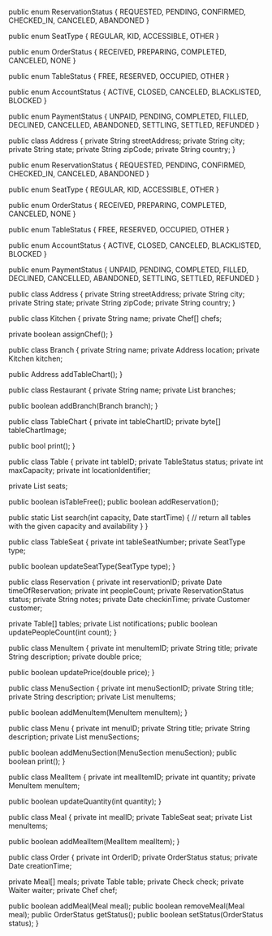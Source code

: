 public enum ReservationStatus {
  REQUESTED, PENDING, CONFIRMED, CHECKED_IN, CANCELED, ABANDONED
}

public enum SeatType {
  REGULAR, KID, ACCESSIBLE, OTHER
}

public enum OrderStatus {
  RECEIVED, PREPARING, COMPLETED, CANCELED, NONE
}

public enum TableStatus {
  FREE, RESERVED, OCCUPIED, OTHER
}

public enum AccountStatus {
  ACTIVE, CLOSED, CANCELED, BLACKLISTED, BLOCKED
}

public enum PaymentStatus {
  UNPAID, PENDING, COMPLETED, FILLED, DECLINED, CANCELLED, ABANDONED, SETTLING, SETTLED, REFUNDED
}

public class Address {
  private String streetAddress;
  private String city;
  private String state;
  private String zipCode;
  private String country;
}

public enum ReservationStatus {
  REQUESTED, PENDING, CONFIRMED, CHECKED_IN, CANCELED, ABANDONED
}

public enum SeatType {
  REGULAR, KID, ACCESSIBLE, OTHER
}

public enum OrderStatus {
  RECEIVED, PREPARING, COMPLETED, CANCELED, NONE
}

public enum TableStatus {
  FREE, RESERVED, OCCUPIED, OTHER
}

public enum AccountStatus {
  ACTIVE, CLOSED, CANCELED, BLACKLISTED, BLOCKED
}

public enum PaymentStatus {
  UNPAID, PENDING, COMPLETED, FILLED, DECLINED, CANCELLED, ABANDONED, SETTLING, SETTLED, REFUNDED
}

public class Address {
  private String streetAddress;
  private String city;
  private String state;
  private String zipCode;
  private String country;
}

public class Kitchen {
  private String name;
  private Chef[] chefs;

  private boolean assignChef();
}

public class Branch {
  private String name;
  private Address location;
  private Kitchen kitchen;

  public Address addTableChart();
}

public class Restaurant {
  private String name;
  private List<Branch> branches;

  public boolean addBranch(Branch branch);
}

public class TableChart {
  private int tableChartID;
  private byte[] tableChartImage;

  public bool print();
}

public class Table {
  private int tableID;
  private TableStatus status;
  private int maxCapacity;
  private int locationIdentifier;

  private List<TableSeat> seats;

  public boolean isTableFree();
  public boolean addReservation();

  public static List<Table> search(int capacity, Date startTime) {
    // return all tables with the given capacity and availability
  }
}

public class TableSeat {
  private int tableSeatNumber;
  private SeatType type;

  public boolean updateSeatType(SeatType type);
}

public class Reservation {
  private int reservationID;
  private Date timeOfReservation;
  private int peopleCount;
  private ReservationStatus status;
  private String notes;
  private Date checkinTime;
  private Customer customer;

  private Table[] tables;
  private List<Notification> notifications;
  public boolean updatePeopleCount(int count);
}


public class MenuItem {
  private int menuItemID;
  private String title;
  private String description;
  private double price;

  public boolean updatePrice(double price);
}

public class MenuSection {
  private int menuSectionID;
  private String title;
  private String description;
  private List<MenuItem> menuItems;

  public boolean addMenuItem(MenuItem menuItem);
}

public class Menu {
  private int menuID;
  private String title;
  private String description;
  private List<MenuSection> menuSections;

  public boolean addMenuSection(MenuSection menuSection);
  public boolean print();
}


public class MealItem {
  private int mealItemID;
  private int quantity;
  private MenuItem menuItem;

  public boolean updateQuantity(int quantity);
}

public class Meal {
  private int mealID;
  private TableSeat seat;
  private List<MenuItem> menuItems;

  public boolean addMealItem(MealItem mealItem);
}

public class Order {
  private int OrderID;
  private OrderStatus status;
  private Date creationTime;

  private Meal[] meals;
  private Table table;
  private Check check;
  private Waiter waiter;
  private Chef chef;

  public boolean addMeal(Meal meal);
  public boolean removeMeal(Meal meal);
  public OrderStatus getStatus();
  public boolean setStatus(OrderStatus status);
}